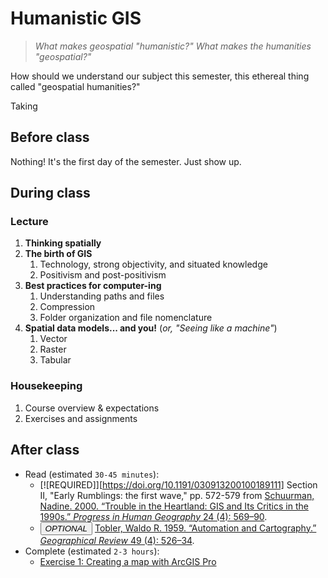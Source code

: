 # Humanistic GIS

>*What makes geospatial "humanistic?" What makes the humanities "geospatial?"*

How should we understand our subject this semester, this ethereal thing called "geospatial humanities?"

Taking 

## Before class

Nothing! It's the first day of the semester. Just show up.

## During class

### Lecture

1. **Thinking spatially**
2. **The birth of GIS**
   1. Technology, strong objectivity, and situated knowledge
   2. Positivism and post-positivism
3. **Best practices for computer-ing**
   1. Understanding paths and files
   2. Compression
   3. Folder organization and file nomenclature
4. **Spatial data models... and you!** (*or, "Seeing like a machine"*)
   1. Vector
   2. Raster
   3. Tabular

### Housekeeping

1. Course overview & expectations
2. Exercises and assignments

## After class

* Read (estimated `30-45 minutes`):
  * [![REQUIRED]][https://doi.org/10.1191/030913200100189111] Section II, "Early Rumblings: the first wave," pp. 572-579 from [Schuurman, Nadine. 2000. “Trouble in the Heartland: GIS and Its Critics in the 1990s.” *Progress in Human Geography* 24 (4): 569–90](https://doi.org/10.1191/030913200100189111).
  * <button onclick='https://doi.org/10.2307/212211'>*OPTIONAL*</button> [Tobler, Waldo R. 1959. “Automation and Cartography.” *Geographical Review* 49 (4): 526–34](https://doi.org/10.2307/212211).
* Complete (estimated `2-3 hours`):
  * [Exercise 1: Creating a map with ArcGIS Pro](./exercises/ArcGISPro_Basics_India_V3.1.3.pdf)